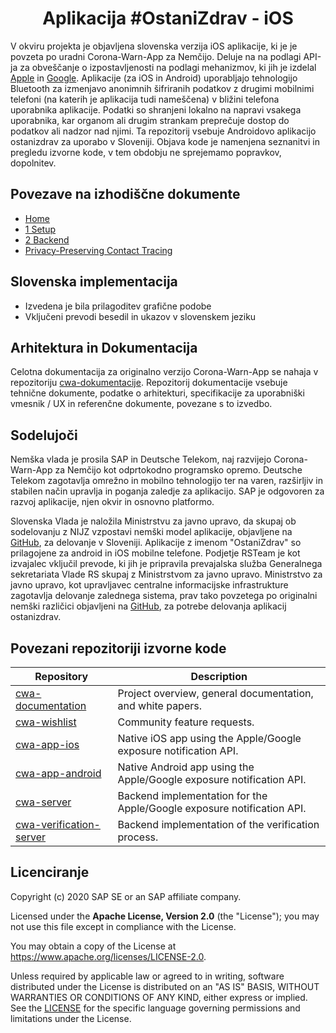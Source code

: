 <h1 align="center">
    Aplikacija #OstaniZdrav - iOS
</h1>

V okviru projekta je objavljena slovenska verzija iOS aplikacije, ki je je povzeta po uradni Corona-Warn-App za Nemčijo. Deluje na  na podlagi API-ja za obveščanje o izpostavljenosti na podlagi mehanizmov, ki jih je izdelal [Apple](https://www.apple.com/covid19/contacttracing/) in [Google](https://www.google.com/covid19/exposurenotifications/). Aplikacije (za iOS in Android) uporabljajo tehnologijo Bluetooth za izmenjavo anonimnih šifriranih podatkov z drugimi mobilnimi telefoni (na katerih je aplikacija tudi nameščena) v bližini telefona uporabnika aplikacije. Podatki so shranjeni lokalno na napravi vsakega uporabnika, kar organom ali drugim strankam preprečuje dostop do podatkov ali nadzor nad njimi. Ta repozitorij vsebuje  Androidovo aplikacijo ostanizdrav za uporabo v Sloveniji. 
Objava kode je namenjena seznanitvi in pregledu izvorne kode, v tem obdobju ne sprejemamo popravkov, dopolnitev.

## Povezave na izhodiščne dokumente 

* [Home](https://github.com/corona-warn-app/cwa-app-ios/wiki)
* [1 Setup](https://github.com/corona-warn-app/cwa-app-ios/)
* [2 Backend](https://github.com/corona-warn-app/cwa-server)
* [Privacy-Preserving Contact Tracing](https://www.apple.com/covid19/contacttracing/)

## Slovenska implementacija

* Izvedena je bila prilagoditev grafične podobe
* Vključeni prevodi besedil in ukazov v slovenskem jeziku

## Arhitektura in Dokumentacija

Celotna dokumentacija za originalno verzijo Corona-Warn-App se nahaja v repozitoriju [cwa-dokumentacije](https://github.com/corona-warn-app/cwa-documentation). Repozitorij dokumentacije vsebuje tehnične dokumente, podatke o arhitekturi, specifikacije za uporabniški vmesnik / UX in referenčne dokumente, povezane s to izvedbo.


## Sodelujoči

Nemška vlada je prosila SAP in Deutsche Telekom, naj razvijejo Corona-Warn-App za Nemčijo kot odprtokodno programsko opremo. Deutsche Telekom zagotavlja omrežno in mobilno tehnologijo ter na varen, razširljiv in stabilen način upravlja in poganja zaledje za aplikacijo. SAP je odgovoren za razvoj aplikacije, njen okvir in osnovno platformo. 

Slovenska Vlada je naložila Ministrstvu za javno upravo, da skupaj ob sodelovanju z NIJZ vzpostavi nemški model aplikacije, objavljene na [GitHub](https://github.com/corona-warn-app/cwa-app-ios/), za delovanje v Sloveniji. Aplikacije z imenom "OstaniZdrav" so prilagojene za android in iOS mobilne telefone.
Podjetje RSTeam je kot izvajalec vključil prevode, ki jih je pripravila prevajalska služba Generalnega sekretariata Vlade RS skupaj z Ministrstvom za javno upravo.
Ministrstvo za javno upravo, kot upravljavec centralne informacijske infrastrukture zagotavlja delovanje zalednega sistema, prav tako povzetega po originalni nemški različici objavljeni na [GitHub](https://github.com/corona-warn-app/cwa-documentation), za potrebe delovanja aplikacij ostanizdrav.


## Povezani repozitoriji izvorne kode

| Repository          | Description                                                           |
| ------------------- | --------------------------------------------------------------------- |
| [cwa-documentation] | Project overview, general documentation, and white papers.            |
| [cwa-wishlist]      | Community feature requests.                                           |
| [cwa-app-ios]       | Native iOS app using the Apple/Google exposure notification API.      |
| [cwa-app-android]   | Native Android app using the Apple/Google exposure notification API.  |
| [cwa-server]        | Backend implementation for the Apple/Google exposure notification API.|
| [cwa-verification-server] | Backend implementation of the verification process. |

[cwa-verification-server]: https://github.com/corona-warn-app/cwa-verification-server
[cwa-documentation]: https://github.com/corona-warn-app/cwa-documentation
[cwa-wishlist]: https://github.com/corona-warn-app/cwa-wishlist
[cwa-app-ios]: https://github.com/corona-warn-app/cwa-app-ios
[cwa-app-android]: https://github.com/corona-warn-app/cwa-app-android
[cwa-server]: https://github.com/corona-warn-app/cwa-server

## Licenciranje

Copyright (c) 2020 SAP SE or an SAP affiliate company.

Licensed under the **Apache License, Version 2.0** (the "License"); you may not use this file except in compliance with the License.

You may obtain a copy of the License at https://www.apache.org/licenses/LICENSE-2.0.

Unless required by applicable law or agreed to in writing, software distributed under the License is distributed on an "AS IS" BASIS, WITHOUT WARRANTIES OR CONDITIONS OF ANY KIND, either express or implied. See the [LICENSE](./LICENSE) for the specific language governing permissions and limitations under the License.
